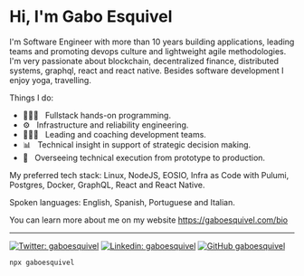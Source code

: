 # Hi, I'm Gabo Esquivel

I'm Software Engineer with more than 10 years building applications, leading teams and promoting devops culture and lightweight agile methodologies. I'm very passionate about blockchain, decentralized finance, distributed systems, graphql, react and react native. Besides software development I enjoy yoga, travelling. 

Things I do:

- 👨🏻‍💻 &nbsp; Fullstack hands-on programming.
- ⚙️  &nbsp; Infrastructure and reliability engineering.
- 🧗🏻‍♂️ &nbsp;  Leading and coaching development teams.
- 📊  &nbsp; Technical insight in support of strategic decision making.
- 🌱  &nbsp;  Overseeing technical execution from prototype to production.

My preferred tech stack: Linux, NodeJS, EOSIO, Infra as Code with Pulumi, Postgres, Docker, GraphQL, React and React Native.

Spoken languages: English, Spanish, Portuguese and Italian. 

You can learn more about me on my website https://gaboesquivel.com/bio 

------


[![Twitter: gaboesquivel](https://img.shields.io/twitter/follow/gaboesquivel?style=social)](https://twitter.com/gaboesquivel)
[![Linkedin: gaboesquivel](https://img.shields.io/badge/-gaboesquivel-blue?style=flat-square&logo=Linkedin&logoColor=white&link=https://www.linkedin.com/in/gaboesquivel/)](https://www.linkedin.com/in/gaboesquivel/)
[![GitHub gaboesquivel](https://img.shields.io/github/followers/gaboesquivel?label=follow&style=social)](https://github.com/gaboesquivel)

```bash
npx gaboesquivel
```
